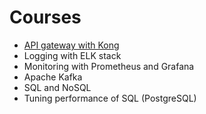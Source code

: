 # Courses
* [API gateway with Kong](https://github.com/up1/course-imc-devops-5-days/tree/main/api-gateway-with-kong)
* Logging with ELK stack
* Monitoring with Prometheus and Grafana
* Apache Kafka
* SQL and NoSQL
* Tuning performance of SQL (PostgreSQL)
